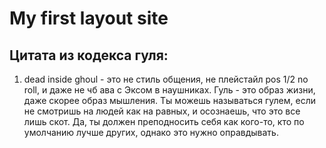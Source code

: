 # My first layout site
## Цитата из кодекса гуля:

1. dead inside ghoul - это не стиль общения, не плейстайл pos 1/2 no roll, и даже не чб ава с Эксом в наушниках. Гуль - это образ жизни, даже скорее образ мышления. Ты можешь называться гулем, если не смотришь на людей как на равных, и осознаешь, что это все лишь скот. Да, ты должен преподносить себя как кого-то, кто по умолчанию лучше других, однако это нужно оправдывать.